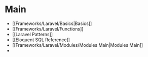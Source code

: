 # Main
- [[Frameworks/Laravel/Basics|Basics]]
- [[Frameworks/Laravel/Functions]]
- [[Laravel Patterns]]
- [[Eloquent SQL Reference]]
- [[Frameworks/Laravel/Modules/Modules Main|Modules Main]]
- 